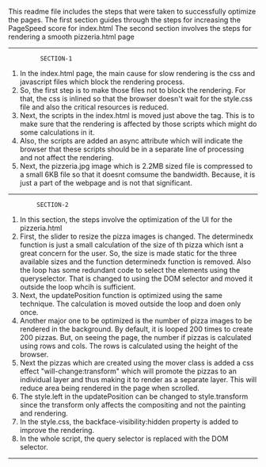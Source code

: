 This readme file includes the steps that were taken to successfully optimize the pages.
The first section guides through the steps for increasing the PageSpeed score for index.html
The second section involves the steps for rendering a smooth pizzeria.html page

--------------------------------------------------------------------------------------------------------------------------------------------------------------------

             SECTION-1

1. In the index.html page, the main cause for slow rendering is the css and javascript files which block the rendering process.
2. So, the first step is to make those files not to block the rendering. For that, the css is inlined so that the browser doesn't wait for the style.css file and also the critical resources is reduced.
3. Next, the scripts in the index.html is moved just above the </body> tag. This is to make sure that the rendering is affected by those scripts which might do some calculations in it. 
4. Also, the scripts are added an async attribute which will indicate the browser that these scripts should be in a separate line of processing and not affect the rendering.
5. Next, the pizzeria.jpg image which is 2.2MB sized file is compressed to a small 6KB file so that it doesnt comsume the bandwidth. Because, it is just a part of the webpage and is not that significant.

--------------------------------------------------------------------------------------------------------------------------------------------------------------------

			SECTION-2

1. In this section, the steps involve the optimization of the UI for the pizzeria.html
2. First, the slider to resize the pizza images is changed. The determinedx function is just a small calculation of the size of th pizza which isnt a great concern for the user. So, the size is made static for the three available sizes and the function determinedx function is removed. Also the loop has some redundant code to select the elements using the queryselector. That is changed to using the DOM selector and moved it outside the loop whcih is sufficient.
3. Next, the updatePosition function is optimized using the same technique. The calculation is moved outside the loop and doen only once.
4. Another major one to be optimized is the number of pizza images to be rendered in the background. By default, it is looped 200 times to create 200 pizzas. But, on seeing the page, the number if pizzas is calculated using rows and cols. The rows is calculated using the height of the browser.
5. Next the pizzas which are created using the mover class is added a css effect "will-change:transform" which will promote the pizzas to an individual layer and thus making it to render as a separate layer. This will reduce area being rendered in the page when scrolled.
6. The style.left in the updatePosition can be changed to style.transform since the transform only affects the compositing and not the painting and rendering.
7. In the style.css, the backface-visibility:hidden property is added to improve the rendering.
8. In the whole script, the query selector is replaced with the DOM selector.
-------------------------------------------------------------------------------------------------------------------------------------------------------------------- 
